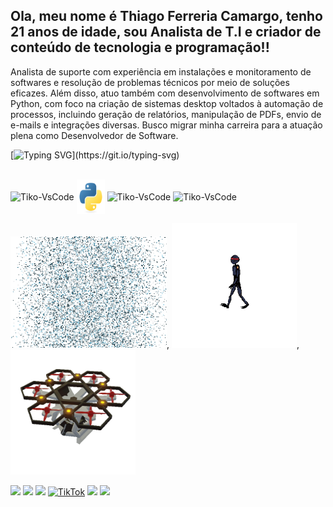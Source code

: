## Ola, meu nome é Thiago Ferreria Camargo, tenho 21 anos de idade, sou Analista de T.I e criador de conteúdo de tecnologia e programação!!

Analista de suporte com experiência em instalações e monitoramento de softwares e resolução de problemas técnicos por meio de soluções eficazes. Além disso, atuo também com desenvolvimento de softwares em Python, com foco na criação de sistemas desktop voltados à automação de processos, incluindo geração de relatórios, manipulação de PDFs, envio de e-mails e integrações diversas. Busco migrar minha carreira para a atuação plena como Desenvolvedor de Software.

[![Typing SVG](https://readme-typing-svg.herokuapp.com/?color=02C1ED&size=35&center=false&vCenter=false&width=1000&lines=Sejam+bem+vindos+ao+meu+perfil;fiquem+à+vontade!)](https://git.io/typing-svg)
<div style="display: inline_block"><br>
<img align="center" alt="Tiko-VsCode" height="45" width="35" src="https://cdn.jsdelivr.net/gh/devicons/devicon@latest/icons/windows11/windows11-original.svg" />
<img align="center" alt="Tiko-Python" height="55" width="45" src="https://raw.githubusercontent.com/devicons/devicon/master/icons/python/python-original.svg">
<img align="center" alt="Tiko-VsCode" height="55" width="45" src="https://cdn.jsdelivr.net/gh/devicons/devicon@latest/icons/raspberrypi/raspberrypi-original.svg" />
<img align="center" alt="Tiko-VsCode" height="55" width="45" src="https://cdn.jsdelivr.net/gh/devicons/devicon@latest/icons/canva/canva-original.svg" />
</div>

<img src="https://github.com/ThiagoCamargo07/ThiagoCamargo07/blob/main/aiii.gif" width="250px" alt="commit gif looping" />, <img src="https://github.com/ThiagoCamargo07/ThiagoCamargo07/blob/main/robot.gif" width="200px" alt="commit gif looping" />,<img src="https://github.com/ThiagoCamargo07/ThiagoCamargo07/blob/main/dronee.gif" width="200px" alt="commit gif looping" />
 
<div> 
  <a href="https://www.youtube.com/channel/UC2azV80Eq8tQB3oqryag2YQ" target="_blank"><img src="https://img.shields.io/badge/YouTube-FF0000?style=for-the-badge&logo=youtube&logoColor=white" target="_blank"></a>
  <a href="https://www.instagram.com/tiko._gs/" target="_blank"><img src="https://img.shields.io/badge/-Instagram-%23E4405F?style=for-the-badge&logo=instagram&logoColor=white" target="_blank"></a>
  <a href="https://www.twitch.tv/tikogang_77" target="_blank"><img src="https://img.shields.io/badge/Twitch-9146FF?style=for-the-badge&logo=twitch&logoColor=white" target="_blank"></a>
  <a href="https://www.tiktok.com/@tikogang07" target="_blank"><img src="https://img.shields.io/badge/TikTok-000000?style=for-the-badge&logo=tiktok&logoColor=white" alt="TikTok"></a>
  <a href = "mailto:thifcamargo04@gmail.com"><img src="https://img.shields.io/badge/-Gmail-%23333?style=for-the-badge&logo=gmail&logoColor=white" target="_blank"></a>
  <a href="https://www.linkedin.com/in/thiago-camargo-7757142ab/" target="_blank"><img src="https://img.shields.io/badge/-LinkedIn-%230077B5?style=for-the-badge&logo=linkedin&logoColor=white" target="_blank"></a>   
</div>


